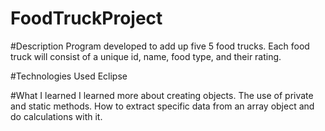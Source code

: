 # FoodTruckProject

#Description
Program developed to add up five 5 food trucks. 
Each food truck will consist of a unique id, name, food type, and their rating.

#Technologies Used
Eclipse

#What I learned
I learned more about creating objects. 
The use of private and static methods. 
How to extract specific data from an array object and do calculations with it.